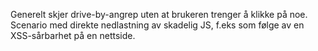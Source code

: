 Generelt skjer drive-by-angrep uten at brukeren trenger å klikke på noe.
Scenario med direkte nedlastning av skadelig JS, f.eks som følge av en XSS-sårbarhet på en nettside.
